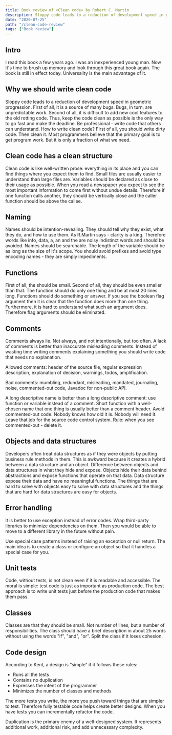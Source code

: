 ```yaml
---
title: Book review of «Clean code» by Robert C. Martin
description: Sloppy code leads to a reduction of development speed in geometric progression. First of all, it is a source of many bugs. Bugs, in turn, are unpredictable work. Second of all, it is difficult to add new cool features to the old rotting code. Thus, keep the code clean as possible is the only way to go fast and make the deadline.
date: "2020-07-25"
path: "/clean-code-review"
tags: ["Book review"]
---
```


## Intro

I read this book a few years ago. I was an inexperienced young man. Now It's time to brush up memory and look through this great book again. The book is still in effect today. Universality is the main advantage of it.

## Why we should write clean code

Sloppy code leads to a reduction of development speed in geometric progression. First of all, it is a source of many bugs. Bugs, in turn, are unpredictable work. Second of all, it is difficult to add new cool features to the old rotting code. Thus, keep the code clean as possible is the only way to go fast and make the deadline. Be professional - write code that others can understand. How to write clean code? First of all, you should write dirty code. Then clean it. Most programmers believe that the primary goal is to get program work. But it is only a fraction of what we need.

## Clean code has a clean structure

Clean code is like well-written prose: everything in its place and you can find things where you expect them to find. Small files are usually easier to understand than large files are. Variables should be declared as close to their usage as possible. When you read a newspaper you expect to see the most important information to come first without undue details. Therefore if one function calls another, they should be vertically close and the caller function should be above the callee.

## Naming

Names should be intention-revealing. They should tell why they exist, what they do, and how to use them. As R.Martin says - clarity is a king. Therefore words like info, data, a, an and the are noisy indistinct words and should be avoided. Names should be searchable. The length of the variable should be as long as the size of it's scope. You should avoid prefixes and avoid type encoding names - they are simply impediments.

## Functions

First of all, the should be small. Second of all, they should be even smaller than that. The function should do only one thing and be at most 20 lines long.
Functions should do something or answer. If you see the boolean flag argument then it is clear that the function does more than one thing. Furthermore, it is hard to understand what such an argument does. Therefore flag arguments should be eliminated.

## Comments

Comments always lie. Not always, and not intentionally, but too often. A lack of comments is better than inaccurate misleading comments. Instead of wasting time writing comments explaining something you should write code that needs no explanation.

Allowed comments: header of the source file, regular expression description, explanation of decision, warnings, todos, amplification.

Bad comments: mumbling, redundant, misleading, mandated, journaling, noise, commented-out code, Javadoc for non-public API.

A long descriptive name is better than a long descriptive comment: use function or variable instead of a comment.
Short function with a well-chosen name that one thing is usually better than a comment header. Avoid commented-out code. Nobody knows how old it is. Nobody will need it. Leave that job for the source code control system. Rule: when you see commented-out - delete it.

## Objects and data structures

Developers often treat data structures as if they were objects by putting business rule methods in them. This is awkward because it creates a hybrid between a data structure and an object. Difference between objects and data structures in what they hide and expose. Objects hide their data behind abstractions and expose functions that operate on that data. Data structure expose their data and have no meaningful functions. The things that are hard to solve with objects easy to solve with data structures and the things that are hard for data structures are easy for objects.

## Error handling

It is better to use exception instead of error codes. Wrap third-party libraries to minimize dependencies on them. Then you would be able to move to a different library in the future without pain.

Use special case patterns instead of raising an exception or null return. The main idea is to create a class or configure an object so that it handles a special case for you.

## Unit tests

Code, without tests, is not clean even if it is readable and accessible. The moral is simple: test code is just as important as production code. The best approach is to write unit tests just before the production code that makes them pass.

## Classes

Classes are that they should be small. Not number of lines, but a number of responsibilities. The class should have a brief description in about 25 words without using the words "if", "and", "or". Split the class if it loses cohesion.

## Code design

According to Kent, a design is “simple” if it follows these rules:

- Runs all the tests
- Contains no duplication
- Expresses the intent of the programmer
- Minimizes the number of classes and methods

The more tests you write, the more you push toward things that are simpler to test. Therefore fully testable code helps create better designs. When you have tests you can incrementally refactor the code.

Duplication is the primary enemy of a well-designed system. It represents additional work, additional risk, and add unnecessary complexity.
